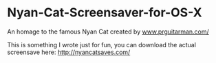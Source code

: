 # Nyan-Cat-Screensaver-for-OS-X
An homage to the famous Nyan Cat created by www.prguitarman.com/

This is something I wrote just for fun, you can download the actual screensave here:
http://nyancatsaves.com/
